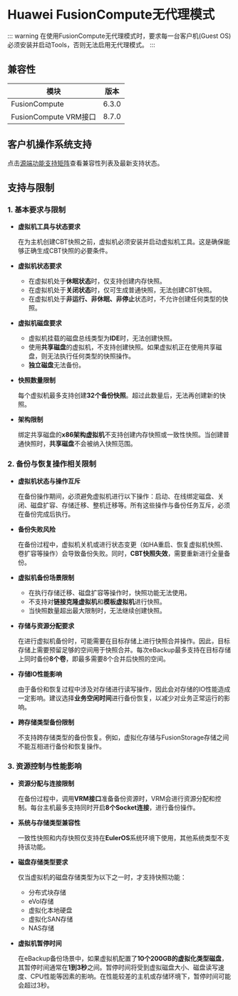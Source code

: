 # Huawei FusionCompute无代理模式

::: warning
在使用FusionCompute无代理模式时，要求每一台客户机(Guest OS)必须安装并启动Tools，否则无法启用无代理模式。
:::

## 兼容性

| 模块                | 版本   |
|---------------------|--------|
| FusionCompute       | 6.3.0  |
| FusionCompute VRM接口 | 8.7.0  |

## 客户机操作系统支持

点击[源端功能支持矩阵](https://oneprocloud.feishu.cn/sheets/S7LisoSWdhm2G4t0rdycwxEunEd?sheet=0hEfBi)查看兼容性列表及最新支持状态。

## 支持与限制

### **1. 基本要求与限制**

- **虚拟机工具与状态要求**

  在为主机创建CBT快照之前，虚拟机必须安装并启动虚拟机工具。这是确保能够正确生成CBT快照的必要条件。

- **虚拟机状态要求**

  - 在虚拟机处于**休眠状态**时，仅支持创建内存快照。
  - 在虚拟机处于**关闭状态**时，仅可生成普通快照，无法创建CBT快照。
  - 在虚拟机处于**非运行、非休眠、非停止**状态时，不允许创建任何类型的快照。

- **虚拟机磁盘要求**

  - 虚拟机挂载的磁盘总线类型为**IDE**时，无法创建快照。
  - 使用**共享磁盘**的虚拟机，不支持创建快照。如果虚拟机正在使用共享磁盘，则无法执行任何类型的快照操作。
  - **独立磁盘**无法备份。

- **快照数量限制**

  每个虚拟机最多支持创建**32个备份快照**。超过此数量后，无法再创建新的快照。

- **架构限制**

  绑定共享磁盘的**x86架构虚拟机**不支持创建内存快照或一致性快照。当创建普通快照时，**共享磁盘**不会被纳入快照范围。

### **2. 备份与恢复操作相关限制**

- **虚拟机状态与操作互斥**

  在备份操作期间，必须避免虚拟机进行以下操作：启动、在线绑定磁盘、关闭、磁盘扩容、存储迁移、整机迁移等。所有这些操作与备份任务互斥，必须在备份完成后执行。

- **备份失败风险**

  在备份过程中，虚拟机关机或进行状态变更（如HA重启、恢复虚拟机快照、卷扩容等操作）会导致备份失败。同时，**CBT快照失效**，需要重新进行全量备份。

- **虚拟机备份场景限制**

  - 在执行存储迁移、磁盘扩容等操作时，快照功能无法使用。
  - 不支持对**链接克隆虚拟机**和**模板虚拟机**进行快照。
  - 当快照数量超出最大限制时，无法继续创建快照。

- **存储与资源分配要求**

  在进行虚拟机备份时，可能需要在目标存储上进行快照合并操作。因此，目标存储上需要预留足够的空间用于快照合并。每次eBackup最多支持在目标存储上同时备份**8个卷**，即最多需要8个合并后快照的空间。

- **存储IO性能影响**

  由于备份和恢复过程中涉及对存储进行读写操作，因此会对存储的IO性能造成一定影响。建议选择**业务空闲时间**进行备份恢复，以减少对业务正常运行的影响。

- **跨存储类型备份限制**

  不支持跨存储类型的备份恢复。例如，虚拟化存储与FusionStorage存储之间不能互相进行备份和恢复操作。

### **3. 资源控制与性能影响**

- **资源分配与连接限制**

  在备份过程中，调用**VRM接口**准备备份资源时，VRM会进行资源分配和控制。每台主机最多支持同时开启**8个Socket连接**，进行备份操作。

- **系统与存储类型兼容性**

  一致性快照和内存快照仅支持在**EulerOS**系统环境下使用，其他系统类型不支持该功能。

- **磁盘存储类型要求**

  仅当虚拟机的磁盘存储类型为以下之一时，才支持快照功能：
  - 分布式块存储
  - eVol存储
  - 虚拟化本地硬盘
  - 虚拟化SAN存储
  - NAS存储

- **虚拟机暂停时间**

  在eBackup备份场景中，如果虚拟机配置了**10个200GB的虚拟化类型磁盘**，其暂停时间通常在**1到3秒**之间。暂停时间将受到虚拟磁盘大小、磁盘读写速度、CPU性能等因素的影响。在性能较差的主机或存储环境下，暂停时间可能会超过3秒。